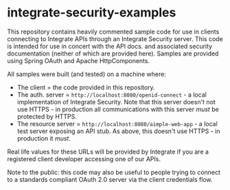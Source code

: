 # integrate-security-examples

This repository contains heavily commented sample code for use in clients connecting to Integrate APIs through an
Integrate Security server. This code is intended for use in concert with the API docs. and associated security
documentation (neither of which are provided here). Samples are provided using Spring OAuth and Apache HttpComponents.

All samples were built (and tested) on a machine where:

* The client = the code provided in this repository.
* The auth. server = `http://localhost:8080/openid-connect` - a local implementation of Integrate Security. Note that
this server doesn't not use HTTPS - in production all communications with this server *must* be protected by HTTPS.
* The resource server = `http://localhost:8080/aimple-web-app` - a local test server exposing an API stub. As above,
this doesn't use HTTPS - in production it *must*.

Real life values for these URLs will be provided by Integrate if you are a registered client developer accessing one of
our APIs.

Note to the public: this code may also be useful to people trying to connect to a standards compliant OAuth 2.0
server via the client credentials flow.
